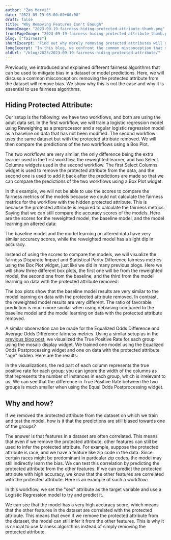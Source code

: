 ```yaml
---
author: "Žan Mervič"
date: "2023-09-19 05:00:00+00:00"
draft: false
title: "Why Removing Features Isn't Enough"
thumbImage: "2023-09-19-fairness-hiding-protected-attribute-thumb.png"
frontPageImage: "2023-09-19-fairness-hiding-protected-attribute-thumb.png"
blog: ["fairness"]
shortExcerpt: "Find out why merely removing protected attributes will not fix bias. Features often correlate, letting models infer biases. Fairness algorithms are key for genuine bias mitigation."
longExcerpt: "In this blog, we confront the common misconception that merely removing a protected attribute from a dataset eliminates bias in model predictions. Our case study reveals that models trained without these attributes still produce biased results. This is due to feature correlations that indirectly capture the protected information. Our conclusion? You cannot sidestep the need for specialized fairness algorithms."
oldUrl: "/blog/2023/2023-09-19-fairness-hiding-protected-attribute/"
---
```


Previously, we introduced and explained different fairness algorithms that can be used to mitigate bias in a dataset or model predictions. Here, we will discuss a common misconception: removing the protected attribute from the dataset will remove bias. We show why this is not the case and why it is essential to use fairness algorithms.

## Hiding Protected Attribute:

Our setup is the following: we have two workflows, and both are using the adult data set. In the first workflow, we will train a logistic regression model using Reweighing as a preprocessor and a regular logistic regression model as a baseline on data that has not been modified. The second workflow uses the same dataset but with the protected attribute removed. We will then compare the predictions of the two workflows using a Box Plot.

<WindowScreenshot src="2023-09-19-fairness-hiding-protected-attribute-use-case-1.png" />

<WindowScreenshot src="2023-09-19-fairness-hiding-protected-attribute-use-case-2.png" />

The two workflows are very similar, the only difference being the extra learner used in the first workflow, the reweighted learner, and two Select Columns widgets used in the second workflow. The first Select Columns widget is used to remove the protected attribute from the data, and the second one is used to add it back after the predictions are made so that we can compare the predictions of the two workflows using a Box Plot widget.

In this example, we will not be able to use the scores to compare the fairness metrics of the models because we could not calculate the fairness metrics for the workflow with the hidden protected attribute. This is because the protected attribute is required to calculate the fairness metrics. Saying that we can still compare the accuracy scores of the models. Here are the scores for the reweighted model, the baseline model, and the model learning on altered data:

<WindowScreenshot src="2023-09-19-fairness-hiding-protected-attribute-scores.png" />

The baseline model and the model learning on altered data have very similar accuracy scores, while the reweighted model has a slight dip in accuracy.

Instead of using the scores to compare the models, we will visualize the fairness Disparate Impact and Statistical Parity Difference fairness metrics using the Box Plot widget, just like we did in many previous blogs. Here we will show three different box plots, the first one will be from the reweighted model, the second one from the baseline, and the third from the model learning on data with the protected attribute removed:

<WindowScreenshot src="2023-09-19-fairness-hiding-protected-attribute-box-plot.png" />

The box plots show that the baseline model results are very similar to the model learning on data with the protected attribute removed. In contrast, the reweighted model results are very different. The ratio of favorable prediction is much more similar when using debiasing compared to the baseline model and the model learning on data with the protected attribute removed.

A similar observation can be made for the Equalized Odds Difference and Average Odds Difference fairness metrics. Using a similar setup as in the [previous blog post](/blog/2023-09-19-fairness-equal-odds-postprocessing/), we visualized the True Positive Rate for each group using the mosaic display widget. We trained one model using the Equalized Odds Postprocessing widget and one on data with the protected attribute "age" hidden. Here are the results:

<WindowScreenshot src="2023-09-19-fairness-hiding-protected-attribute-mosaic.png" />

In the visualizations, the red part of each column represents the true positive rate for each group; you can ignore the width of the columns as that represents the number of instances in each group, which is irrelevant to us. We can see that the difference in True Positive Rate between the two groups is much smaller when using the Equal Odds Postprocessing widget. 

## Why and how?

If we removed the protected attribute from the dataset on which we train and test the model, how is it that the predictions are still biased towards one of the groups?

The answer is that features in a dataset are often correlated. This means that even if we remove the protected attribute, other features can still be used to infer the protected attribute. For example, suppose the protected attribute is race, and we have a feature like zip code in the data. Since certain races might be predominant in particular zip codes, the model may still indirectly learn the bias. We can test this correlation by predicting the protected attribute from the other features. If we can predict the protected attribute with high accuracy, we know that the other features are correlated with the protected attribute. Here is an example of such a workflow:

<WindowScreenshot src="2023-09-19-fairness-hiding-protected-attribute-sex.png" />

In this workflow, we set the "sex" attribute as the target variable and use a Logistic Regression model to try and predict it.

<WindowScreenshot src="2023-09-19-fairness-hiding-protected-attribute-sex-scores.png" />

We can see that the model has a very high accuracy score, which means that the other features in the dataset are correlated with the protected attribute. This means that even if we remove the protected attribute from the dataset, the model can still infer it from the other features. This is why it is crucial to use fairness algorithms instead of simply removing the protected attribute.